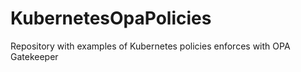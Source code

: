 # KubernetesOpaPolicies

Repository with examples of Kubernetes policies enforces with OPA Gatekeeper 
